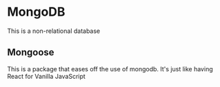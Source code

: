 # MongoDB

This is a non-relational database

## Mongoose

This is a package that eases off the
use of mongodb. It's just like having
React for Vanilla JavaScript
